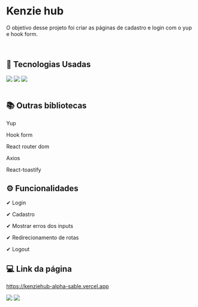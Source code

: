 # Kenzie hub
<p>O objetivo desse projeto foi criar as páginas de cadastro e login com o yup e hook form.<p/><br>

## 🚀 Tecnologias Usadas
<div>
    <img src="https://img.shields.io/badge/React-20232A?style=for-the-badge&logo=react&logoColor=61DAFB" /> 
    <img src="https://img.shields.io/badge/TypeScript-007ACC?style=for-the-badge&logo=typescript&logoColor=white" />
    <img src="https://img.shields.io/badge/styled--components-DB7093?style=for-the-badge&logo=styled-components&logoColor=white" /> 
</div><br>

## 📚 Outras bibliotecas 
<p>Yup</p>
<p>Hook form</p>
<p>React router dom</p>
<p>Axios</p>
<p>React-toastify</p>

## ⚙ Funcionalidades
<p>✔ Login</p>
<p>✔ Cadastro</p>
<p>✔ Mostrar erros dos inputs</p>
<p>✔ Redirecionamento de rotas</p>
<p>✔ Logout</p>


## 💻 Link da página
https://kenziehub-alpha-sable.vercel.app

<a href="mailto:diogosoarespeixoto41@gmail.com"><img src="https://img.shields.io/badge/Gmail-D14836?style=for-the-badge&logo=gmail&logoColor=white"></a>
<a href="https://www.linkedin.com/in/diogo-soares-peixoto"><img src="https://img.shields.io/badge/LinkedIn-0077B5?style=for-the-badge&logo=linkedin&logoColor=white"></a>

